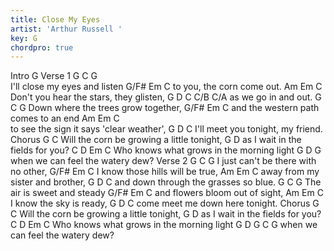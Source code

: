```yaml
---
title: Close My Eyes
artist: 'Arthur Russell '
key: G
chordpro: true
---
```

Intro
G
Verse 1
G                      C  G         
I'll close my eyes and listen 
G/F# Em                 C 
to   you, the corn come out. 
          Am       Em               C
Don't you hear the stars, they glisten, 
   G     D      C     C/B  C/A
as we go in and out. 
G                            C  G
Down where the trees grow together, 
G/F# Em                 C 
and the western path comes to an end 
           Am      Em              C  
to see the sign it says 'clear weather', 
     G          D         C
I'll meet you tonight, my friend. 
Chorus
                 G                  C
Will the corn be growing a little tonight, 
     G                      D
as I wait in the fields for you? 
    C          D            Em      C
Who knows what grows in the morning light 
            G        D      G
when we can feel the watery dew? 
Verse 2
G                             C G 
I just can't be there with no other, 
G/F# Em                 C 
I    know those hills will be true, 
 Am          Em            C 
away from my sister and brother, 
    G                D          C
and down through the grasses so blue. 
G                    C   G
The air is sweet and steady 
G/F# Em                 C 
and  flowers bloom out of sight, 
  Am       Em         C
I know the sky is ready, 
    G             D      C
come meet me down here tonight. 
Chorus
                 G                  C
Will the corn be growing a little tonight, 
     G                      D
as I wait in the fields for you? 
    C          D            Em      C
Who knows what grows in the morning light 
            G        D      G       C  G
when we can feel the watery dew? 
